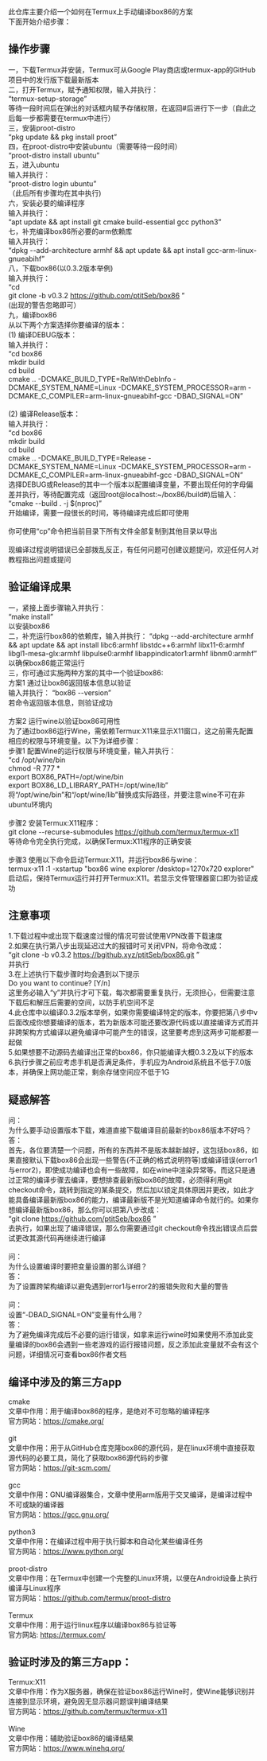 此仓库主要介绍一个如何在Termux上手动编译box86的方案
<br>
下面开始介绍步骤：
## 操作步骤
一，下载Termux并安装，Termux可从Google Play商店或termux-app的GitHub项目中的发行版下载最新版本
<br>
二，打开Termux，赋予通知权限，输入并执行：
<br>
“termux-setup-storage”
<br>
等待一段时间后在弹出的对话框内赋予存储权限，在返回#后进行下一步（自此之后每一步都需要在termux中进行）
<br>
三，安装proot-distro
<br>
“pkg update && pkg install proot”
<br>
四，在proot-distro中安装ubuntu（需要等待一段时间）
<br>
“proot-distro install ubuntu”
<br>
五，进入ubuntu
<br>
输入并执行：
<br>
“proot-distro login ubuntu”
<br>
（此后所有步骤均在其中执行)
<br>
六，安装必要的编译程序
<br>
输入并执行：
<br>
“apt update && apt install git cmake build-essential gcc python3”
<br>
七，补充编译box86所必要的arm依赖库
<br>
输入并执行：
<br>
“dpkg --add-architecture armhf && apt update && apt install gcc-arm-linux-gnueabihf”
<br>
八，下载box86(以0.3.2版本举例)
<br>
输入并执行：
<br>
“cd
<br>
git clone -b v0.3.2 https://github.com/ptitSeb/box86 ”
<br>
(出现的警告忽略即可）
<br>
九，编译box86
<br>
从以下两个方案选择你要编译的版本：
<br>
(1) 编译DEBUG版本：
<br>
输入并执行：
<br>
“cd box86
<br>
mkdir build
<br>
cd build
<br>
cmake .. -DCMAKE_BUILD_TYPE=RelWithDebInfo -DCMAKE_SYSTEM_NAME=Linux -DCMAKE_SYSTEM_PROCESSOR=arm -DCMAKE_C_COMPILER=arm-linux-gnueabihf-gcc -DBAD_SIGNAL=ON”
<br>
<br>
(2) 编译Release版本：
<br>
输入并执行：
<br>
“cd box86
<br>
mkdir build
<br>
cd build
<br>
cmake .. -DCMAKE_BUILD_TYPE=Release -DCMAKE_SYSTEM_NAME=Linux -DCMAKE_SYSTEM_PROCESSOR=arm -DCMAKE_C_COMPILER=arm-linux-gnueabihf-gcc -DBAD_SIGNAL=ON”
<br>
选择DEBUG或Release的其中一个版本以配置编译变量，不要出现任何的字母偏差并执行，等待配置完成（返回root@localhost:~/box86/build#)后输入：
<br>
“cmake --build . -j $(nproc)”
<br>
开始编译，需要一段很长的时间，等待编译完成后即可使用
<br>
<br>
你可使用“cp”命令把当前目录下所有文件全部复制到其他目录以导出
<br>
<br>
现编译过程说明错误已全部拨乱反正，有任何问题可创建议题提问，欢迎任何人对教程指出问题或提问
<br>
## 验证编译成果
一，紧接上面步骤输入并执行：
<br>
“make install”
<br>
以安装box86
<br>
二，补充运行box86的依赖库，输入并执行：
“dpkg --add-architecture armhf && apt update && apt install libc6:armhf libstdc++6:armhf libx11-6:armhf libgl1-mesa-glx:armhf libpulse0:armhf libappindicator1:armhf libnm0:armhf”
以确保box86能正常运行
<br>
三，你可通过实施两种方案的其中一个验证box86:
<br>
方案1  通过让box86返回版本信息以验证
<br>
输入并执行：
“box86 --version”
<br>
若命令返回版本信息，则验证成功
<br>
<br>
方案2  运行wine以验证box86可用性
<br>
为了通过box86运行Wine，需依赖Termux:X11来显示X11窗口，这之前需先配置相应的权限与环境变量。以下为详细步骤：
<br>
步骤1 配置Wine的运行权限与环境变量，输入并执行：
<br>
“cd /opt/wine/bin 
<br>
chmod -R 777 *
<br>
export BOX86_PATH=/opt/wine/bin
<br>
export BOX86_LD_LIBRARY_PATH=/opt/wine/lib”
<br>
将“/opt/wine/bin”和“/opt/wine/lib”替换成实际路径，并要注意wine不可在非ubuntu环境内
<br>
<br>
步骤2 安装Termux:X11程序：
<br>
git clone --recurse-submodules https://github.com/termux/termux-x11
<br>
等待命令完全执行完成，以确保Termux:X11程序的正确安装
<br>
<br>
步骤3 使用以下命令启动Termux:X11，并运行box86与wine：
<br>
termux-x11 :1 -xstartup "box86 wine explorer /desktop=1270x720 explorer"
<br>
启动后，保持Termux运行并打开Termux:X11。若显示文件管理器窗口即为验证成功
<br>
## 注意事项
1.下载过程中或出现下载速度过慢的情况可尝试使用VPN改善下载速度
<br>
2.如果在执行第八步出现延迟过大的报错时可关闭VPN，将命令改成：
<br>
“git clone -b v0.3.2 https://bgithub.xyz/ptitSeb/box86.git ”
<br>
并执行
<br>
3.在上述执行下载步骤时均会遇到以下提示
<br>
Do you want to continue? [Y/n]
<br>
这里务必输入“y”并执行才可下载，每次都需要重复执行，无须担心，但需要注意下载后和解压后需要的空间，以防手机空间不足
<br>
4.此仓库中以编译0.3.2版本举例，如果你需要编译特定的版本，你要把第八步中v后面改成你想要编译的版本，若为新版本可能还要改源代码或以直接编译方式而并非跨架构方式编译以避免编译中可能产生的错误，这里要考虑到这两步可能都要一起做
<br>
5.如果想要不动源码去编译出正常的box86，你只能编译大概0.3.2及以下的版本
<br>
6.执行步骤之前应考虑手机是否满足条件，手机应为Android系统且不低于7.0版本，并确保上网功能正常，剩余存储空间应不低于1G
<br>
## 疑惑解答
问：
<br>
为什么要手动设置版本下载，难道直接下载编译目前最新的box86版本不好吗？
<br>
答：
<br>
首先，各位要清楚一个问题，所有的东西并不是版本越新越好，这包括box86，如果直接默认下载box86会出现一些警告(不正确的格式说明符等)或编译错误(error1与error2)，即使成功编译也会有一些故障，如在wine中渲染异常等。而这只是通过正常的编译步骤去编译，要想排查最新版box86的故障，必须得利用git checkout命令，跳转到指定的某条提交，然后加以锁定具体原因并更改，如此才能具备编译最新版box86的能力，编译最新版不是光知道编译命令就行的。如果你想编译最新版box86，那么你可以把第八步改成：
<br>
“git clone https://github.com/ptitSeb/box86 ”
<br>
去执行，如果出现了编译错误，那么你需要通过git checkout命令找出错误点后尝试更改其源代码再继续进行编译
<br>
<br>
问：
<br>
为什么设置编译时要把变量设置的那么详细？
<br>
答：
<br>
为了设置跨架构编译以避免遇到error1与error2的报错失败和大量的警告
<br>
<br>
问：
<br>
设置“-DBAD_SIGNAL=ON”变量有什么用？
<br>
答：
<br>
为了避免编译完成后不必要的运行错误，如拿来运行wine时如果使用不添加此变量编译的box86会遇到一些老游戏的运行报错问题，反之添加此变量就不会有这个问题，详细情况可查看box86作者文档
<br>
## 编译中涉及的第三方app
cmake
<br>
文章中作用：用于编译box86的程序，是绝对不可忽略的编译程序
<br>
官方网站：https://cmake.org/
<br>
<br>
git
<br>
文章中作用：用于从GitHub仓库克隆box86的源代码，是在linux环境中直接获取源代码的必要工具，简化了获取box86源代码的步骤
<br>
官方网站：https://git-scm.com/
<br>
<br>
gcc
<br>
文章中作用：GNU编译器集合，文章中使用arm版用于交叉编译，是编译过程中不可或缺的编译器
<br>
官方网站：https://gcc.gnu.org/
<br>
<br>
python3
<br>
文章中作用：在编译过程中用于执行脚本和自动化某些编译任务
<br>
官方网站：https://www.python.org/
<br>
<br>
proot-distro
<br>
文章中作用：在Termux中创建一个完整的Linux环境，以便在Android设备上执行编译与Linux程序
<br>
官方网站：https://github.com/termux/proot-distro
<br>
<br>
Termux
<br>
文章中作用：用于运行linux程序以编译box86与验证等
<br>
官方网站: https://termux.com/

## 验证时涉及的第三方app：
Termux:X11
<br>
文章中作用：作为X服务器，确保在验证box86运行Wine时，使Wine能够识别并连接到显示环境，避免因无显示器问题误判编译结果
<br>
官方网站：https://github.com/termux/termux-x11
<br>
<br>
Wine
<br>
文章中作用：辅助验证box86的编译结果
<br>
官方网站：https://www.winehq.org/